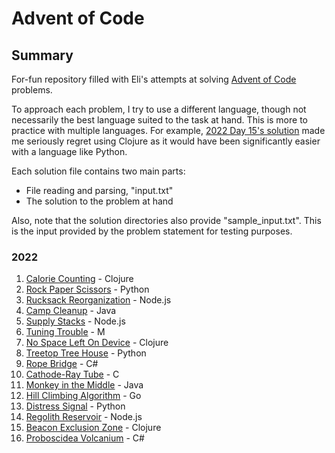 # Advent of Code

## Summary

For-fun repository filled with Eli's attempts at solving [Advent of Code](www.adventofcode.com) problems.

To approach each problem, I try to use a different language, though not necessarily the best language suited to the task at hand. This is more to practice with multiple languages. For example, [2022 Day 15's solution](./2022/15/solution.clj) made me seriously regret using Clojure as it would have been significantly easier with a language like Python.

Each solution file contains two main parts:
- File reading and parsing, "input.txt"
- The solution to the problem at hand

Also, note that the solution directories also provide "sample_input.txt". This is the input provided by the problem statement for testing purposes.

### 2022

1.  [Calorie Counting](./2022/1/) - Clojure
2.  [Rock Paper Scissors](./2022/2/) - Python
3.  [Rucksack Reorganization](./2022/3/) - Node.js
4.  [Camp Cleanup](./2022/4/) - Java
5.  [Supply Stacks](./2022/5/) - Node.js
6.  [Tuning Trouble](./2022/6/) - M
7.  [No Space Left On Device](./2022/7/) - Clojure
8.  [Treetop Tree House](./2022/8/) - Python
9.  [Rope Bridge](./2022/9/) - C#
10. [Cathode-Ray Tube](./2022/10/) - C
11. [Monkey in the Middle](./2022/11/) - Java
12. [Hill Climbing Algorithm](./2022/12/) - Go
13. [Distress Signal](./2022/13/) - Python
14. [Regolith Reservoir](./2022/14/) - Node.js
15. [Beacon Exclusion Zone](./2022/15/) - Clojure
16. [Proboscidea Volcanium](./2022/16/) - C#

